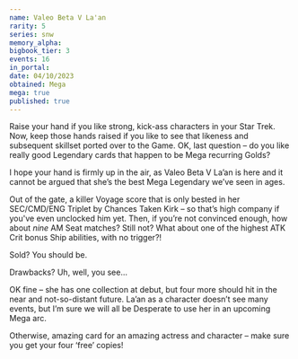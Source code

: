 ```yaml
---
name: Valeo Beta V La'an
rarity: 5
series: snw
memory_alpha:
bigbook_tier: 3
events: 16
in_portal:
date: 04/10/2023
obtained: Mega
mega: true
published: true
---
```


Raise your hand if you like strong, kick-ass characters in your Star Trek. Now, keep those hands raised if you like to see that likeness and subsequent skillset ported over to the Game. OK, last question – do you like really good Legendary cards that happen to be Mega recurring Golds?

I hope your hand is firmly up in the air, as Valeo Beta V La’an is here and it cannot be argued that she’s the best Mega Legendary we’ve seen in ages.

Out of the gate, a killer Voyage score that is only bested in her SEC/CMD/ENG Triplet by Chances Taken Kirk – so that’s high company if you've even unclocked him yet. Then, if you’re not convinced enough, how about *nine* AM Seat matches? Still not? What about one of the highest ATK Crit bonus Ship abilities, with no trigger?! 

Sold? You should be.

Drawbacks? Uh, well, you see...

OK fine – she has one collection at debut, but four more should hit in the near and not-so-distant future. La’an as a character doesn’t see many events, but I’m sure we will all be Desperate to use her in an upcoming Mega arc.

Otherwise, amazing card for an amazing actress and character – make sure you get your four ‘free’ copies!
